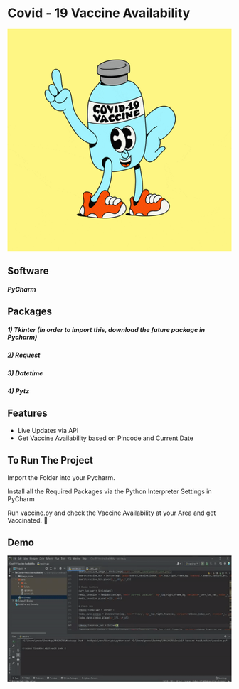 # Covid - 19 Vaccine Availability

<img src="Screenshots/vaccine.gif" width="100%" height="500">


## Software

##### PyCharm


## Packages 

##### 1) Tkinter (In order to import this, download the future package in Pycharm)
##### 2) Request
##### 3) Datetime
##### 4) Pytz

  
## Features

- Live Updates via API
- Get Vaccine Availability based on Pincode and Current Date


## To Run The Project

  Import the Folder into your Pycharm.

  Install all the Required Packages via the Python Interpreter Settings in PyCharm

  Run vaccine.py and check the Vaccine Availability at your Area and get Vaccinated. :syringe:

## Demo

<img src="Screenshots/vaccinetrack.gif"/>
